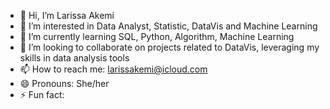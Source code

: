 - 👋 Hi, I’m Larissa Akemi
- 👀 I’m interested in Data Analyst, Statistic, DataVis and Machine Learning
- 🌱 I’m currently learning SQL, Python, Algorithm, Machine Learning
- 💞️ I’m looking to collaborate on projects related to DataVis, leveraging my skills in data analysis tools  
- 📫 How to reach me: larissakemi@icloud.com
- 😄 Pronouns: She/her
- ⚡ Fun fact: 

<!---
Lariuki/Lariuki is a ✨ special ✨ repository because its `README.md` (this file) appears on your GitHub profile.
You can click the Preview link to take a look at your changes.
--->
